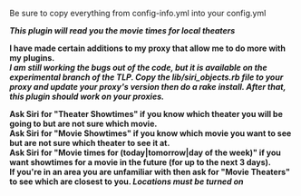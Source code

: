 Be sure to copy everything from config-info.yml into your config.yml

<i><b>This plugin will read you the movie times for local theaters</b></i>

<b> I have made certain additions to my proxy that allow me to do more with my plugins. <b><br />
<i>I am still working the bugs out of the code, but it is available on the experimental branch of the TLP. Copy the lib/siri_objects.rb file to your proxy and update your proxy's version then do a rake install. After that, this plugin should work on your proxies.</i>

Ask Siri for "Theater Showtimes" if you know which theater you will be going to but are not sure which movie. <br />
Ask Siri for "Movie Showtimes" if you know which movie you want to see but are not sure which theater to see it at.<br />
Ask Siri for "Movie times for (today|tomorrow|day of the week)" if you want showtimes for a movie in the future (for up to the next 3 days).<br />
If you're in an area you are unfamiliar with then ask for "Movie Theaters" to see which are closest to you. *Locations must be turned on*
